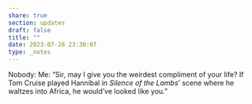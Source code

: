 ```yaml
---
share: true
section: updates
draft: false
title: ""
date: 2023-07-28 23:30:07
type: _notes
---
```


Nobody:
Me: “Sir, may I give you the weirdest compliment of your life? If Tom Cruise played Hannibal in _Silence of the Lambs_’ scene where he waltzes into Africa, he would’ve looked like you.”
